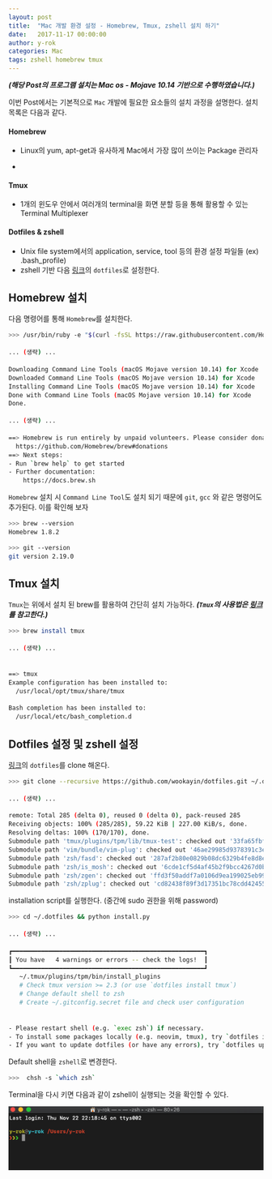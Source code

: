 ```yaml
---
layout: post
title:  "Mac 개발 환경 설정 - Homebrew, Tmux, zshell 설치 하기"
date:   2017-11-17 00:00:00
author: y-rok
categories: Mac
tags: zshell homebrew tmux
---
```



**_(해당 Post의 프로그램 설치는 Mac os - Mojave 10.14 기반으로 수행하였습니다.)_**

이번 Post에서는 기본적으로 `Mac` 개발에 필요한 요소들의 설치 과정을 설명한다. 설치 목록은 다음과 같다. 

#### Homebrew
- Linux의 yum, apt-get과 유사하게 Mac에서 가장 많이 쓰이는 Package 관리자
+

#### Tmux 
- 1개의 윈도우 안에서 여러개의 terminal을 화면 분할 등을 통해 활용할 수 있는 Terminal Multiplexer 

#### Dotfiles & zshell
- Unix file system에서의 application, service, tool 등의 환경 설정 파일들 (ex) .bash_profile)
- zshell 기반 다음 [링크](https://github.com/wookayin/dotfiles)의 `dotfiles`로 설정한다. 


## Homebrew 설치

다음 명령어를 통해 `Homebrew`를 설치한다.

```bash
>>> /usr/bin/ruby -e "$(curl -fsSL https://raw.githubusercontent.com/Homebrew/install/master/install)"

... (생략) ...

Downloading Command Line Tools (macOS Mojave version 10.14) for Xcode
Downloaded Command Line Tools (macOS Mojave version 10.14) for Xcode
Installing Command Line Tools (macOS Mojave version 10.14) for Xcode
Done with Command Line Tools (macOS Mojave version 10.14) for Xcode
Done.

... (생략) ...

==> Homebrew is run entirely by unpaid volunteers. Please consider donating:
  https://github.com/Homebrew/brew#donations
==> Next steps:
- Run `brew help` to get started
- Further documentation: 
    https://docs.brew.sh
```

`Homebrew` 설치 시 `Command Line Tool`도 설치 되기 때문에 `git`, `gcc` 와 같은 명령어도 추가된다. 이를 확인해 보자

```bash
>>> brew --version
Homebrew 1.8.2
```

```bash
>>> git --version
git version 2.19.0
```

## Tmux  설치

`Tmux`는 위에서 설치 된 brew를 활용하여 간단히 설치 가능하다.
**_(`Tmux`의 사용법은 [링크](https://bluesh55.github.io/2016/10/10/tmux-tutorial/)를 참고한다.)_**

```bash
>>> brew install tmux

... (생략) ...


==> tmux
Example configuration has been installed to:
  /usr/local/opt/tmux/share/tmux

Bash completion has been installed to:
  /usr/local/etc/bash_completion.d
```
## Dotfiles 설정 및 zshell 설정

[링크](https://github.com/wookayin/dotfiles)의 `dotfiles`를 clone 해온다.

```bash
>>> git clone --recursive https://github.com/wookayin/dotfiles.git ~/.dotfiles

... (생략) ... 

remote: Total 285 (delta 0), reused 0 (delta 0), pack-reused 285        
Receiving objects: 100% (285/285), 59.22 KiB | 227.00 KiB/s, done.
Resolving deltas: 100% (170/170), done.
Submodule path 'tmux/plugins/tpm/lib/tmux-test': checked out '33fa65fbfb72ba6dd106c21bf5ee6cc353ecdbb6'
Submodule path 'vim/bundle/vim-plug': checked out '46ae29985d9378391c3e1ec8a50d8229afeea084'
Submodule path 'zsh/fasd': checked out '287af2b80e0829b08dc6329b4fe8d8e5594d64b0'
Submodule path 'zsh/is_mosh': checked out '6cde1cf5d4af45b2f9bcc4267d0beca0b2b61c17'
Submodule path 'zsh/zgen': checked out 'ffd3f50addf7a0106d9ea199025eb99efbb858f4'
Submodule path 'zsh/zplug': checked out 'cd82438f89f3d17351bc78cdd424558552e3fb3c'
```

installation script를 실행한다. (중간에 sudo 권한을 위해 password)

```bash
>>> cd ~/.dotfiles && python install.py

... (생략) ...

┏━━━━━━━━━━━━━━━━━━━━━━━━━━━━━━━━━━━━━━━━━━━━━━━━━━━━━┓
┃ You have   4 warnings or errors -- check the logs!  ┃
┗━━━━━━━━━━━━━━━━━━━━━━━━━━━━━━━━━━━━━━━━━━━━━━━━━━━━━┛
   ~/.tmux/plugins/tpm/bin/install_plugins
   # Check tmux version >= 2.3 (or use `dotfiles install tmux`)
   # Change default shell to zsh
   # Create ~/.gitconfig.secret file and check user configuration


- Please restart shell (e.g. `exec zsh`) if necessary.
- To install some packages locally (e.g. neovim, tmux), try `dotfiles install <package>`
- If you want to update dotfiles (or have any errors), try `dotfiles update`
```

Default shell을  `zshell`로 변경한다.

```bash
>>>  chsh -s `which zsh`
```

Terminal을 다시 키면 다음과 같이 zshell이 실행되는 것을 확인할 수 있다.

![](/assets/img/2015-11-17-mac-devel-env/zsh.png)